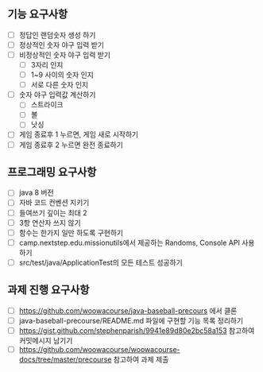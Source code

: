 ## 기능 요구사항

- [ ] 정답인 랜덤숫자 생성 하기
- [ ] 정상적인 숫자 야구 입력 받기
- [ ] 비정상적인 숫자 야구 입력 받기
    - [ ] 3자리 인지
    - [ ] 1~9 사이의 숫자 인지
    - [ ] 서로 다른 숫자 인지
- [ ] 숫자 야구 입력값 계산하기
    - [ ] 스트라이크
    - [ ] 볼
    - [ ] 낫싱
- [ ] 게임 종료후 1 누르면, 게임 새로 시작하기
- [ ] 게임 종료후 2 누르면 완전 종료하기

## 프로그래밍 요구사항

- [ ] java 8 버전
- [ ] 자바 코드 컨벤션 지키기
- [ ] 들여쓰기 깊이는 최대 2
- [ ] 3항 연산자 쓰지 않기
- [ ] 함수는 한가지 일만 하도록 구현하기
- [ ] camp.nextstep.edu.missionutils에서 제공하는 Randoms, Console API 사용하기
- [ ] src/test/java/ApplicationTest의 모든 테스트 성공하기

## 과제 진행 요구사항
- [ ] https://github.com/woowacourse/java-baseball-precours 에서 클론
- [ ] java-baseball-precourse/README.md 파일에 구현할 기능 목록 정리하기
- [ ] https://gist.github.com/stephenparish/9941e89d80e2bc58a153 참고하여 커밋메시지 남기기
- [ ] https://github.com/woowacourse/woowacourse-docs/tree/master/precourse 참고하여 과제 제출